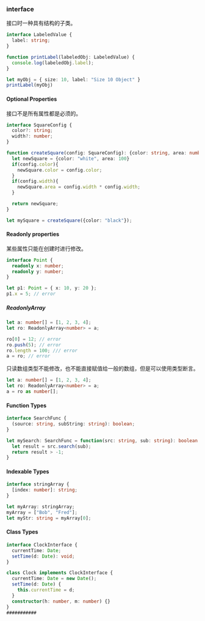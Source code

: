 ### interface
接口时一种具有结构的子类。
```typescript
interface LabeledValue {
  label: string;
}

function printLabel(labeledObj: LabeledValue) {
  console.log(labeledObj.label);
}

let myObj = { size: 10, label: "Size 10 Object" }
printLabel(myObj)
```
#### Optional Properties
接口不是所有属性都是必须的。
```typescript
interface SquareConfig {
  color?: string;
  width?: number;
}

function createSquare(config: SquareConfig): {color: string, area: number} {
  let newSquare = {color: "white", area: 100}
  if(config.color){
    newSquare.color = config.color;
  }
  if(config.width){
    newSquare.area = config.width * config.width;
  }

  return newSquare;
}

let mySquare = createSquare({color: "black"});
```
#### Readonly properties
某些属性只能在创建时进行修改。
```typescript
interface Point {
  readonly x: number;
  readonly y: number;
}

let p1: Point = { x: 10, y: 20 };
p1.x = 5; // error
```
##### ReadonlyArray
```typescript
let a: number[] = [1, 2, 3, 4];
let ro: ReadonlyArray<number> = a;

ro[0] = 12; // error
ro.push(5); // error
ro.length = 100; /// error
a = ro; // error
```
只读数组类型不能修改，也不能直接赋值给一般的数组，但是可以使用类型断言。
```typescript
let a: number[] = [1, 2, 3, 4];
let ro: ReadonlyArray<number> = a;
a = ro as number[];
```
#### Function Types
```typescript
interface SearchFunc {
  (source: string, subString: string): boolean;
}

let mySearch: SearchFunc = function(src: string, sub: string): boolean {
  let result = src.search(sub);
  return result > -1;
}
```
#### Indexable Types
```typescript
interface stringArray {
  [index: number]: string;
}

let myArray: stringArray;
myArray = ["Bob", "Fred"];
let myStr: string = myArray[0];
```
#### Class Types
```typescript
interface ClockInterface {
  currentTime: Date;
  setTime(d: Date): void;
}

class Clock implements ClockInterface {
  currentTime: Date = new Date();
  setTime(d: Date) {
    this.currentTime = d;
  }
  constructor(h: number, m: number) {}
}
###########